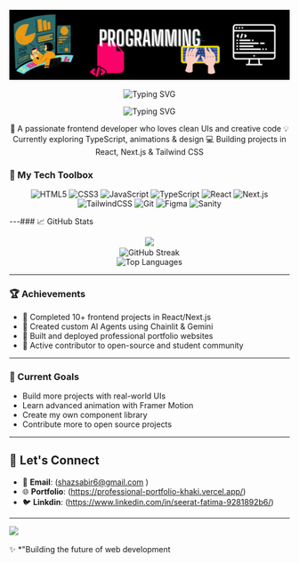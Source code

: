 <!-- Banner -->
<p align="center">
  <img src="232446433-d5540fa2-fe28-4bb8-b929-cdb51fe61336.gif" alt="GIF Banner" />
</p>

<p align="center">
  <img src="https://readme-typing-svg.demolab.com?font=Fira+Code&weight=500&size=22&pause=1000&center=true&vCenter=true&width=435&lines=Frontend+Developer+%E2%9C%A8;React+%2F+Next.js+%2F+Tailwind+Lover;Bringing+Designs+to+Life+%F0%9F%92%8E" alt="Typing SVG" />
</p>
<p align="center">
  <img src="https://readme-typing-svg.demolab.com?font=Fira+Code&size=24&pause=1000&color=F793C2&center=true&vCenter=true&width=450&lines=Hi+%F0%9F%91%8B%2C+I'm+Seerat+Fatima" alt="Typing SVG" /> 
</p>

<p align="center">
🌸 A passionate frontend developer who loves clean UIs and creative code  
💡 Currently exploring TypeScript, animations & design  
💻 Building projects in React, Next.js & Tailwind CSS  
</p>

### 🚀 My Tech Toolbox

<p align="center">
  <img src="https://cdn.jsdelivr.net/gh/devicons/devicon/icons/html5/html5-original.svg" width="45" alt="HTML5"/>
  <img src="https://cdn.jsdelivr.net/gh/devicons/devicon/icons/css3/css3-original.svg" width="45" alt="CSS3"/>
  <img src="https://cdn.jsdelivr.net/gh/devicons/devicon/icons/javascript/javascript-original.svg" width="45" alt="JavaScript"/>
  <img src="https://cdn.jsdelivr.net/gh/devicons/devicon/icons/typescript/typescript-original.svg" width="45" alt="TypeScript"/>
  <img src="https://cdn.jsdelivr.net/gh/devicons/devicon/icons/react/react-original.svg" width="45" alt="React"/>
  <img src="https://cdn.jsdelivr.net/gh/devicons/devicon/icons/nextjs/nextjs-original.svg" width="45" alt="Next.js"/>
  <img src="https://cdn.jsdelivr.net/gh/devicons/devicon/icons/tailwindcss/tailwindcss-original.svg" width="45" alt="TailwindCSS"/>
  <img src="https://cdn.jsdelivr.net/gh/devicons/devicon/icons/git/git-original.svg" width="45" alt="Git"/>
  <img src="https://cdn.jsdelivr.net/gh/devicons/devicon/icons/figma/figma-original.svg" width="45" alt="Figma"/>
  <img src="https://cdn.jsdelivr.net/gh/devicons/devicon/icons/sanity/sanity-original.svg" width="45" alt="Sanity"/>
</p>


---### 📈 GitHub Stats

<p align="center">
<img src="https://github-readme-stats.vercel.app/api?username=muntaha-fatima&show_icons=true&theme=radical&rank_icon=percentile&custom_title=Seerat%20Fatima%27s%20GitHub%20Stats" />
  <br/>
  <img src="https://github-readme-streak-stats.herokuapp.com/?user=muntaha-fatima&theme=radical" alt="GitHub Streak" />
  <br/>
  <img src="https://github-readme-stats.vercel.app/api/top-langs/?username=muntaha-fatima&layout=compact&theme=radical" alt="Top Languages" />
</p>

---

### 🏆 Achievements

- 🥇 Completed 10+ frontend projects in React/Next.js
- 🌟 Created custom AI Agents using Chainlit & Gemini
- 💼 Built and deployed professional portfolio websites
- 🎯 Active contributor to open-source and student community

---

### 🎯 Current Goals

- Build more projects with real-world UIs
- Learn advanced animation with Framer Motion
- Create my own component library
- Contribute more to open source projects

---


## 🔗 **Let's Connect**

- 📧 **Email**: (shazsabir6@gmail.com )
- 🌐 **Portfolio**: (https://professional-portfolio-khaki.vercel.app/)
- 🐦 **Linkdin**: (https://www.linkedin.com/in/seerat-fatima-9281892b6/)

---


<img src="https://github-readme-stats.vercel.app/api?username=muntaha-fatima&show_icons=true&theme=radical&rank_icon=percentile" />


✨ *"Building the future of web development
